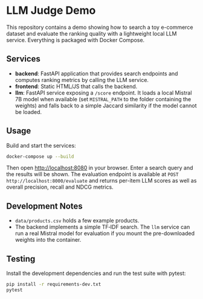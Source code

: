 # LLM Judge Demo

This repository contains a demo showing how to search a toy e-commerce
dataset and evaluate the ranking quality with a lightweight local LLM
service. Everything is packaged with Docker Compose.

## Services

- **backend**: FastAPI application that provides search endpoints and
  computes ranking metrics by calling the LLM service.
- **frontend**: Static HTML/JS that calls the backend.
- **llm**: FastAPI service exposing a `/score` endpoint. It loads a local
  Mistral 7B model when available (set `MISTRAL_PATH` to the folder
  containing the weights) and falls back to a simple Jaccard similarity
  if the model cannot be loaded.

## Usage

Build and start the services:

```bash
docker-compose up --build
```

Then open <http://localhost:8080> in your browser. Enter a search query
and the results will be shown. The evaluation endpoint is available at
`POST http://localhost:8000/evaluate` and returns per-item LLM scores as
well as overall precision, recall and NDCG metrics.

## Development Notes

- `data/products.csv` holds a few example products.
- The backend implements a simple TF‑IDF search. The `llm` service can
  run a real Mistral model for evaluation if you mount the pre-downloaded
  weights into the container.

## Testing

Install the development dependencies and run the test suite with pytest:

```bash
pip install -r requirements-dev.txt
pytest
```
